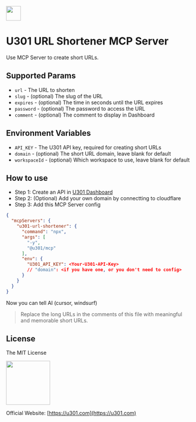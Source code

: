 
<img src="https://u301.com/app.svg" style="width: 40px; height: 40px;" />

# U301 URL Shortener MCP Server

Use MCP Server to create short URLs.

## Supported Params
* `url` - The URL to shorten
* `slug` - (optional) The slug of the URL
* `expires` - (optional) The time in seconds until the URL expires
* `password` - (optional) The password to access the URL
* `comment` - (optional) The comment to display in Dashboard

## Environment Variables
* `API_KEY` - The U301 API key, required for creating short URLs
* `domain` - (optional) The short URL domain, leave blank for default
* `workspaceId` - (optional) Which workspace to use, leave blank for default

## How to use
- Step 1: Create an API in [U301 Dashboard](https://u301.com)
- Step 2: (Optional) Add your own domain by connectting to cloudflare
- Step 3: Add this MCP Server config

```json
{
  "mcpServers": {
    "u301-url-shortener": {
      "command": "npx",
      "args": [
        "-y",
        "@u301/mcp"
      ],
      "env": {
        "U301_API_KEY": <Your-U301-API-Key>
        // "domain": <if you have one, or you don't need to config>
      }
    }
  }
}
```
Now you can tell AI (cursor, windsurf)

> Replace the long URLs in the comments of this file with meaningful and memorable short URLs.

## License
The MIT License

<img src="https://u301.com/u301-logo-v3.svg" style="width: 120px; height: 120px;" />

Official Website: [https://u301.com](https://u301.com)